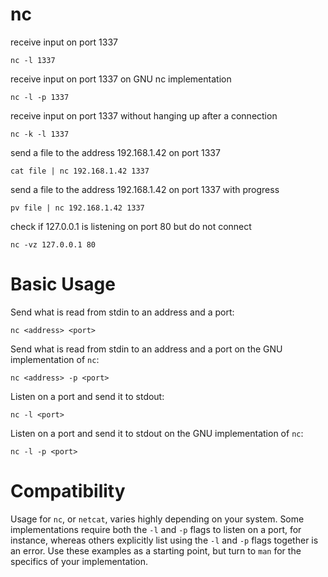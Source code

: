 # nc

receive input on port 1337

    nc -l 1337


receive input on port 1337 on GNU nc implementation

    nc -l -p 1337


receive input on port 1337 without hanging up after a connection

    nc -k -l 1337


send a file to the address 192.168.1.42 on port 1337

    cat file | nc 192.168.1.42 1337


send a file to the address 192.168.1.42 on port 1337 with progress

    pv file | nc 192.168.1.42 1337


check if 127.0.0.1 is listening on port 80 but do not connect

    nc -vz 127.0.0.1 80



# Basic Usage

Send what is read from stdin to an address and a port:

    nc <address> <port>


Send what is read from stdin to an address and a port on the GNU implementation
of `nc`:

    nc <address> -p <port>


Listen on a port and send it to stdout:

    nc -l <port>


Listen on a port and send it to stdout on the GNU implementation of `nc`:

    nc -l -p <port>



# Compatibility

Usage for `nc`, or `netcat`, varies highly depending on your system. Some
implementations require both the `-l` and `-p` flags to listen on a port, for
instance, whereas others explicitly list using the `-l` and `-p` flags together
is an error. Use these examples as a starting point, but turn to `man` for the
specifics of your implementation.



